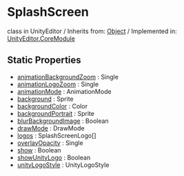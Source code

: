 # SplashScreen
class in UnityEditor
 / Inherits from: <a href="https://docs.unity3d.com/6000.0/Documentation/ScriptReference/Object.html" target="_blank">Object</a> / Implemented in: <a href="https://docs.unity3d.com/6000.0/Documentation/ScriptReference/UnityEditor.CoreModule.html" target="_blank">UnityEditor.CoreModule</a>
## Static Properties
- <a href="https://docs.unity3d.com/6000.0/Documentation/ScriptReference/SplashScreen-animationBackgroundZoom.html" target="_blank">animationBackgroundZoom</a> : Single
- <a href="https://docs.unity3d.com/6000.0/Documentation/ScriptReference/SplashScreen-animationLogoZoom.html" target="_blank">animationLogoZoom</a> : Single
- <a href="https://docs.unity3d.com/6000.0/Documentation/ScriptReference/SplashScreen-animationMode.html" target="_blank">animationMode</a> : AnimationMode
- <a href="https://docs.unity3d.com/6000.0/Documentation/ScriptReference/SplashScreen-background.html" target="_blank">background</a> : Sprite
- <a href="https://docs.unity3d.com/6000.0/Documentation/ScriptReference/SplashScreen-backgroundColor.html" target="_blank">backgroundColor</a> : Color
- <a href="https://docs.unity3d.com/6000.0/Documentation/ScriptReference/SplashScreen-backgroundPortrait.html" target="_blank">backgroundPortrait</a> : Sprite
- <a href="https://docs.unity3d.com/6000.0/Documentation/ScriptReference/SplashScreen-blurBackgroundImage.html" target="_blank">blurBackgroundImage</a> : Boolean
- <a href="https://docs.unity3d.com/6000.0/Documentation/ScriptReference/SplashScreen-drawMode.html" target="_blank">drawMode</a> : DrawMode
- <a href="https://docs.unity3d.com/6000.0/Documentation/ScriptReference/SplashScreen-logos.html" target="_blank">logos</a> : SplashScreenLogo[]
- <a href="https://docs.unity3d.com/6000.0/Documentation/ScriptReference/SplashScreen-overlayOpacity.html" target="_blank">overlayOpacity</a> : Single
- <a href="https://docs.unity3d.com/6000.0/Documentation/ScriptReference/SplashScreen-show.html" target="_blank">show</a> : Boolean
- <a href="https://docs.unity3d.com/6000.0/Documentation/ScriptReference/SplashScreen-showUnityLogo.html" target="_blank">showUnityLogo</a> : Boolean
- <a href="https://docs.unity3d.com/6000.0/Documentation/ScriptReference/SplashScreen-unityLogoStyle.html" target="_blank">unityLogoStyle</a> : UnityLogoStyle
